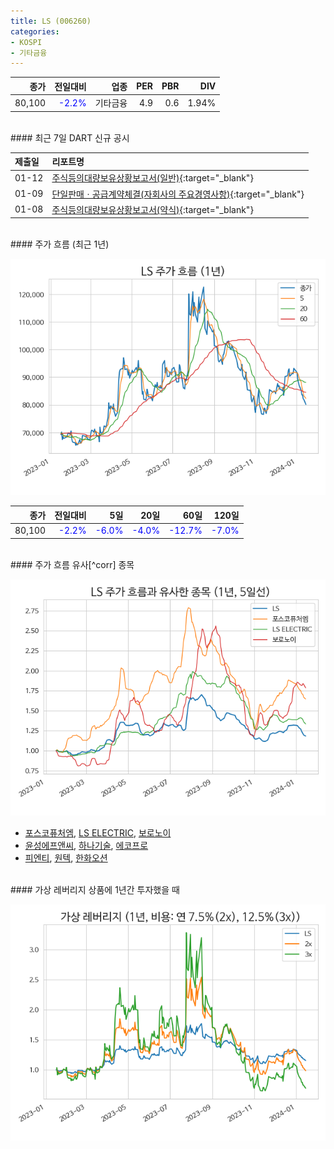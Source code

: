 ```yaml
---
title: LS (006260)
categories:
- KOSPI
- 기타금융
---
```


|**종가**|**전일대비**|**업종**|**PER**|**PBR**|**DIV**|
|-------:|-----------:|-------:|------:|------:|------:|
|80,100|<span style="color: blue">-2.2%</span>|기타금융|4.9|0.6|1.94%|

<!-- more -->

<br>
#### 최근 7일 DART 신규 공시


|**제출일**|**리포트명**|
|:-----|:-------|
|01-12|[주식등의대량보유상황보고서(일반)](https://dart.fss.or.kr/dsaf001/main.do?rcpNo=20240112000503){:target="_blank"}|
|01-09|[단일판매ㆍ공급계약체결(자회사의 주요경영사항)](https://dart.fss.or.kr/dsaf001/main.do?rcpNo=20240109800114){:target="_blank"}|
|01-08|[주식등의대량보유상황보고서(약식)](https://dart.fss.or.kr/dsaf001/main.do?rcpNo=20240108000148){:target="_blank"}|

<br>
#### 주가 흐름 (최근 1년)

![006260](/assets/images/stock/006260.png)

|**종가**|**전일대비**|**5일**|**20일**|**60일**|**120일**|
|---:|-------:|--:|---:|---:|----:|
|80,100|<span style="color: blue">-2.2%</span>|<span style="color: blue">-6.0%</span>|<span style="color: blue">-4.0%</span>|<span style="color: blue">-12.7%</span>|<span style="color: blue">-7.0%</span>|

<br>
#### 주가 흐름 유사[^corr] 종목

![006260](/assets/images/stock/006260_corr.png)

- [포스코퓨처엠](/003670/), [LS ELECTRIC](/010120/), [보로노이](/310210/)
- [윤성에프앤씨](/372170/), [하나기술](/299030/), [에코프로](/086520/)
- [피엔티](/137400/), [원텍](/336570/), [한화오션](/042660/)

<br>
#### 가상 레버리지 상품에 1년간 투자했을 때

![006260](/assets/images/stock/006260_2x.png)

[^krxdata]: KRX 데이터에 기반하였습니다.
[^corr]: 상관계수를 이용하여 분석하였습니다.